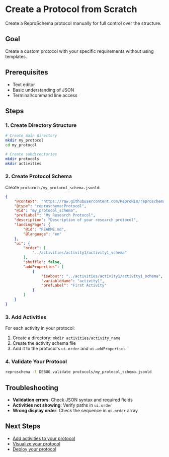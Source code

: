 # Create a Protocol from Scratch

Create a ReproSchema protocol manually for full control over the structure.

## Goal

Create a custom protocol with your specific requirements without using templates.

## Prerequisites

- Text editor
- Basic understanding of JSON
- Terminal/command line access

## Steps

### 1. Create Directory Structure

```bash
# Create main directory
mkdir my_protocol
cd my_protocol

# Create subdirectories
mkdir protocols
mkdir activities
```

### 2. Create Protocol Schema

Create `protocols/my_protocol_schema.jsonld`:

```json
{
    "@context": "https://raw.githubusercontent.com/ReproNim/reproschema/1.0.0/contexts/reproschema",
    "@type": "reproschema:Protocol",
    "@id": "my_protocol_schema",
    "prefLabel": "My Research Protocol",
    "description": "Description of your research protocol",
    "landingPage": {
        "@id": "README.md",
        "@language": "en"
    },
    "ui": {
        "order": [
            "../activities/activity1/activity1_schema"
        ],
        "shuffle": false,
        "addProperties": [
            {
                "isAbout": "../activities/activity1/activity1_schema",
                "variableName": "activity1",
                "prefLabel": "First Activity"
            }
        ]
    }
}
```

### 3. Add Activities

For each activity in your protocol:
1. Create a directory: `mkdir activities/activity_name`
2. Create the activity schema file
3. Add it to the protocol's `ui.order` and `ui.addProperties`

### 4. Validate Your Protocol

```bash
reproschema -l DEBUG validate protocols/my_protocol_schema.jsonld
```

## Troubleshooting

- **Validation errors**: Check JSON syntax and required fields
- **Activities not showing**: Verify paths in `ui.order`
- **Wrong display order**: Check the sequence in `ui.order` array

## Next Steps

- [Add activities to your protocol](create-activity.md)
- [Visualize your protocol](visualize.md)
- [Deploy your protocol](deploy-protocol.md)
